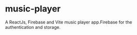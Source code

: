 # music-player
A ReactJs, Firebase and Vite music player app.Firebase for the authentication and storage.
